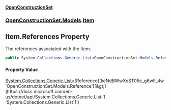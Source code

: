 #### [OpenConstructionSet](index 'index')
### [OpenConstructionSet.Models](index#OpenConstructionSet_Models 'OpenConstructionSet.Models').[Item](Z9pYmp3jhG_PhNCQ0nlOeg 'OpenConstructionSet.Models.Item')
## Item.References Property
The references associated with the Item.  
```csharp
public System.Collections.Generic.List<OpenConstructionSet.Models.Reference> References { get; set; }
```
#### Property Value
[System.Collections.Generic.List&lt;](https://docs.microsoft.com/en-us/dotnet/api/System.Collections.Generic.List-1 'System.Collections.Generic.List`1')[Reference](keNdBWwXoST05c_g6wF_4w 'OpenConstructionSet.Models.Reference')[&gt;](https://docs.microsoft.com/en-us/dotnet/api/System.Collections.Generic.List-1 'System.Collections.Generic.List`1')
